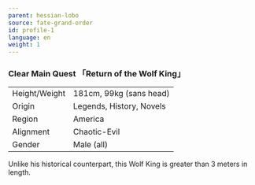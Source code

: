 ```yaml
---
parent: hessian-lobo
source: fate-grand-order
id: profile-1
language: en
weight: 1
---
```


### Clear Main Quest 「Return of the Wolf King」

<table>
  <tr><td>Height/Weight</td><td>181cm, 99kg (sans head)</td></tr>
  <tr><td>Origin</td><td>Legends, History, Novels</td></tr>
  <tr><td>Region</td><td>America</td></tr>
  <tr><td>Alignment</td><td>Chaotic-Evil</td></tr>
  <tr><td>Gender</td><td>Male (all)</td></tr>
</table>

Unlike his historical counterpart, this Wolf King is greater than 3 meters in length.
